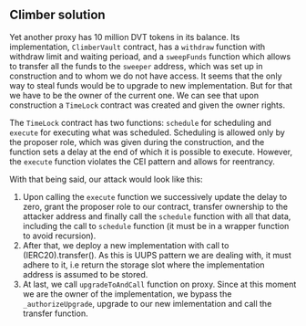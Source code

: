## Climber solution

Yet another proxy has 10 million DVT tokens in its balance. Its implementation, `ClimberVault` contract, has a `withdraw` function with withdraw limit and waiting perioad, and a `sweepFunds` function which allows to transfer all the funds to the `sweeper` address, which was set up in construction and to whom we do not have access. It seems that the only way to steal funds would be to upgrade to new implementation. But for that we have to be the owner of the current one. We can see that upon construction a `TimeLock` contract was created and given the owner rights.

The `TimeLock` contract has two functions: `schedule` for scheduling and `execute` for executing what was scheduled. Scheduling is allowed only by the proposer role, which was given during the construction, and the function sets a delay at the end of which it is possible to execute. However, the `execute` function violates the CEI pattern and allows for reentrancy.

With that being said, our attack would look like this:
1. Upon calling the `execute` function we successively update the delay to zero, grant the proposer role to our contract, transfer ownership to the attacker address and finally call the `schedule` function with all that data, including the call to `schedule` function (it must be in a wrapper function to avoid recursion).
2. After that, we deploy a new implementation with call to (IERC20).transfer(). As this is UUPS pattern we are dealing with, it must adhere to it, i.e return the storage slot where the implementation address is assumed to be stored.
3. At last, we call `upgradeToAndCall` function on proxy. Since at this moment we are the owner of the implementation, we bypass the `_authorizeUpgrade`, upgrade to our new imlementation and call the transfer function.